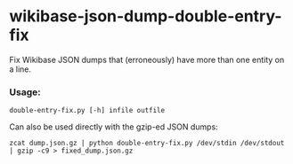 # wikibase-json-dump-double-entry-fix
Fix Wikibase JSON dumps that (erroneously) have more than one entity on a line.

### Usage:
`double-entry-fix.py [-h] infile outfile`

Can also be used directly with the gzip-ed JSON dumps:

`zcat dump.json.gz | python double-entry-fix.py /dev/stdin /dev/stdout | gzip -c9 > fixed_dump.json.gz`
